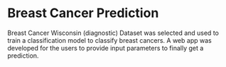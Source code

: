 # Breast Cancer Prediction
Breast Cancer Wisconsin (diagnostic) Dataset was selected and used to train a classification model to classify breast cancers. A web app was developed for the users to provide input parameters to finally get a prediction.
